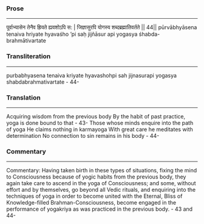 ### Prose 
 --- 
पूर्वाभ्यासेन तेनैव ह्रियते ह्यवशोऽपि स: |
जिज्ञासुरपि योगस्य शब्दब्रह्मातिवर्तते || 44||
pūrvābhyāsena tenaiva hriyate hyavaśho ’pi saḥ
jijñāsur api yogasya śhabda-brahmātivartate

### Transliteration 
 --- 
purbabhyasena tenaiva kriyate hyavashohpi sah jijnasurapi yogasya shabdabrahmativartate - 44-

### Translation 
 --- 
Acquiring wisdom from the previous body By the habit of past practice, yoga is done bound to that - 43- Those whose minds enquire into the path of yoga He claims nothing in karmayoga With great care he meditates with determination No connection to sin remains in his body - 44-

### Commentary 
 --- 
Commentary: Having taken birth in these types of situations, fixing the mind to Consciousness because of yogic habits from the previous body, they again take care to ascend in the yoga of Consciousness; and some, without effort and by themselves, go beyond all Vedic rituals, and enquiring into the techniques of yoga in order to become united with the Eternal, Bliss of Knowledge-filled Brahman-Consciousness, become engaged in the performance of yogakriya as was practiced in the previous body. - 43 and 44-